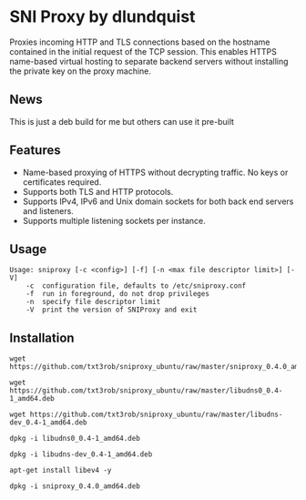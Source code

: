 SNI Proxy by dlundquist
=========

Proxies incoming HTTP and TLS connections based on the hostname contained in
the initial request of the TCP session. This enables HTTPS name-based virtual
hosting to separate backend servers without installing the private key on the
proxy machine.

News
----

This is just a deb build for me but others can use it pre-built

Features
--------
+ Name-based proxying of HTTPS without decrypting traffic. No keys or
  certificates required.
+ Supports both TLS and HTTP protocols.
+ Supports IPv4, IPv6 and Unix domain sockets for both back end servers and
  listeners.
+ Supports multiple listening sockets per instance.

Usage
-----

    Usage: sniproxy [-c <config>] [-f] [-n <max file descriptor limit>] [-V]
        -c  configuration file, defaults to /etc/sniproxy.conf
        -f  run in foreground, do not drop privileges
        -n  specify file descriptor limit
        -V  print the version of SNIProxy and exit


Installation
------------
```
wget https://github.com/txt3rob/sniproxy_ubuntu/raw/master/sniproxy_0.4.0_amd64.deb

wget https://github.com/txt3rob/sniproxy_ubuntu/raw/master/libudns0_0.4-1_amd64.deb

wget https://github.com/txt3rob/sniproxy_ubuntu/raw/master/libudns-dev_0.4-1_amd64.deb

dpkg -i libudns0_0.4-1_amd64.deb

dpkg -i libudns-dev_0.4-1_amd64.deb

apt-get install libev4 -y

dpkg -i sniproxy_0.4.0_amd64.deb




```

